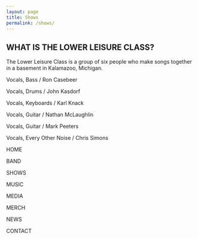 ```yaml
---
layout: page
title: Shows
permalink: /shows/
---
```



## WHAT IS THE LOWER LEISURE CLASS?

The Lower Leisure Class is a group of six people who make songs together in a basement in Kalamazoo, Michigan.
 

Vocals, Bass / Ron Casebeer 

Vocals, Drums / John Kasdorf 

Vocals, Keyboards / Karl Knack 

Vocals, Guitar / Nathan McLaughlin 

Vocals, Guitar / Mark Peeters 

Vocals, Every Other Noise / Chris Simons

HOME
 
BAND
 
SHOWS
 
MUSIC
 
MEDIA
 
MERCH
 
NEWS
 
CONTACT
